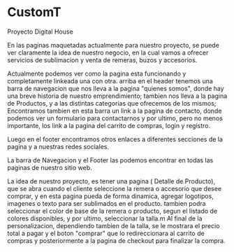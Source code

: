 # CustomT
Proyecto Digital House

En las paginas maquetadas actualmente para nuestro proyecto, se puede ver claramente la idea de nuestro negocio, en la cual vamos a ofrecer servicios de sublimacion y venta de remeras, buzos y accesorios.

Actualmente podemos ver como la pagina esta funcionando y completamente linkeada una con otra. arriba en el header tenemos una barra de navegacion que nos lleva a la pagina "quienes somos", donde hay una breve historia de nuestro emprendimiento; tambien nos lleva a la pagina de Productos, y a las distintas categorias que ofrecemos de los mismos; Encontramos tambien en esta barra un link a la pagina de contacto, donde podemos ver un formulario para contactarnos y por ultimo, pero no menos importante, los link a la pagina del carrito de compras, login y registro.

Luego en el footer encontramos otros enlaces a diferentes secciones de la pagina y a nuestras redes sociales.

La barra de Navegacion y el Footer las podemos encontrar en todas las paginas de nuestro sitio web.

La idea de nuestro proyecto, es tener una pagina ( Detalle de Producto), que se abra cuando el cliente seleccione la remera o accesorio que desee comprar, y en esta pagina pueda de forma dinamica, agregar logotipos, imagenes o texto para ser sublimados en el producto. tambien podra seleccionar el color de base de la remera o producto, segun el listado de colores disponibles, y por ultimo, seleccionar la talla.m Al final de la personalizacion, dependiendo tambien de la talla, se le mostrara el precio total a pagar y el boton "comprar" que lo redireccionara al carrito de compras y posteriormente a la pagina de checkout para finalizar la compra.


